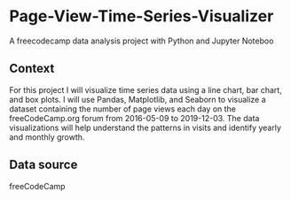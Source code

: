 # Page-View-Time-Series-Visualizer
A freecodecamp data analysis project with Python and Jupyter Noteboo
## Context
For this project I  will visualize time series data using a line chart, bar chart, and box plots. 
I will use Pandas, Matplotlib, and Seaborn to visualize a dataset containing the number of page views each day on the freeCodeCamp.org forum from 2016-05-09 to 2019-12-03. 
The data visualizations will help understand the patterns in visits and identify yearly and monthly growth.
## Data source
freeCodeCamp 
